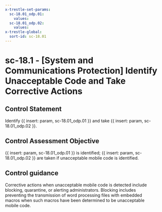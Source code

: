 ```yaml
---
x-trestle-set-params:
  sc-18.01_odp.01:
    values:
  sc-18.01_odp.02:
    values:
x-trestle-global:
  sort-id: sc-18.01
---
```


# sc-18.1 - \[System and Communications Protection\] Identify Unacceptable Code and Take Corrective Actions

## Control Statement

Identify {{ insert: param, sc-18.01_odp.01 }} and take {{ insert: param, sc-18.01_odp.02 }}.

## Control Assessment Objective

{{ insert: param, sc-18.01_odp.01 }} is identified;
{{ insert: param, sc-18.01_odp.02 }} are taken if unacceptable mobile code is identified.

## Control guidance

Corrective actions when unacceptable mobile code is detected include blocking, quarantine, or alerting administrators. Blocking includes preventing the transmission of word processing files with embedded macros when such macros have been determined to be unacceptable mobile code.
